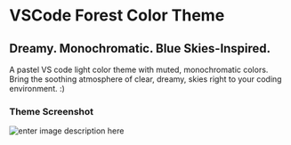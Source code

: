 # VSCode Forest Color Theme

## Dreamy. Monochromatic. Blue Skies-Inspired.

A pastel VS code light color theme with muted, monochromatic colors. Bring the soothing atmosphere of clear, dreamy, skies right to your coding environment. :)

### Theme Screenshot

![enter image description here](https://i.imgur.com/oQuyxdX.png)
